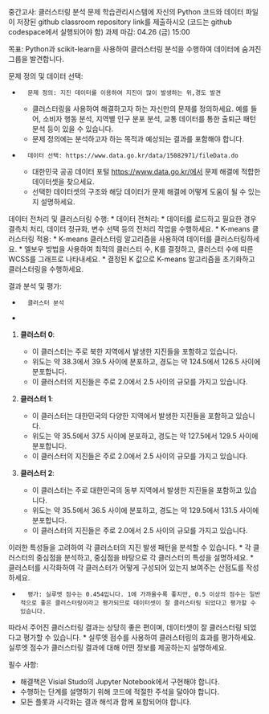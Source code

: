 중간고사: 클러스터링 분석 문제
학습관리시스템에 자신의 Python 코드와 데이터 파일이 저장된 github classroom repository link를 제출하시오 (코드는 github codespace에서 실행되어야 함)
과제 마감: 04.26 (금) 15:00

목표: Python과 scikit-learn을 사용하여 클러스터링 분석을 수행하여 데이터에 숨겨진 그룹을 발견합니다.

문제 정의 및 데이터 선택:
* 		문제 정의: 지진 데이터를 이용하여 지진이 많이 발생하는 위,경도 발견
    * 클러스터링을 사용하여 해결하고자 하는 자신만의 문제를 정의하세요. 예를 들어, 소비자 행동 분석, 지역별 인구 분포 분석, 교통 데이터를 통한 출퇴근 패턴 분석 등이 있을 수 있습니다.
    * 문제 정의에는 분석하고자 하는 목적과 예상되는 결과를 포함해야 합니다.
* 		데이터 선택: https://www.data.go.kr/data/15082971/fileData.do
    * 대한민국 공공 데이터 포털 https://www.data.go.kr/에서 문제 해결에 적합한 데이터셋을 찾으세요.
    * 선택한 데이터셋의 구조와 해당 데이터가 문제 해결에 어떻게 도움이 될 수 있는지 설명하세요.

데이터 전처리 및 클러스터링 수행:
    * 데이터 전처리:
    * 데이터를 로드하고 필요한 경우 결측치 처리, 데이터 정규화, 변수 선택 등의 전처리 작업을 수행하세요.
    * K-means 클러스터링 적용:
    * K-means 클러스터링 알고리즘을 사용하여 데이터를 클러스터링하세요.
    * 엘보우 방법을 사용하여 최적의 클러스터 수, K를 결정하고, 클러스터 수에 따른 WCSS를 그래프로 나타내세요.
    * 결정된 K 값으로 K-means 알고리즘을 초기화하고 클러스터링을 수행하세요.

결과 분석 및 평가:
* 		클러스터 분석
* 		
1. **클러스터 0**:
   - 이 클러스터는 주로 북한 지역에서 발생한 지진들을 포함하고 있습니다.
   - 위도는 약 38.3에서 39.5 사이에 분포하고, 경도는 약 124.5에서 126.5 사이에 분포합니다.
   - 이 클러스터의 지진들은 주로 2.0에서 2.5 사이의 규모를 가지고 있습니다.

2. **클러스터 1**:
   - 이 클러스터는 대한민국의 다양한 지역에서 발생한 지진들을 포함하고 있습니다.
   - 위도는 약 35.5에서 37.5 사이에 분포하고, 경도는 약 127.5에서 129.5 사이에 분포합니다.
   - 이 클러스터의 지진들은 주로 2.0에서 2.5 사이의 규모를 가지고 있습니다.

3. **클러스터 2**:
   - 이 클러스터는 주로 대한민국의 동부 지역에서 발생한 지진들을 포함하고 있습니다.
   - 위도는 약 35.5에서 36.5 사이에 분포하고, 경도는 약 129.5에서 131.5 사이에 분포합니다.
   - 이 클러스터의 지진들은 주로 2.0에서 2.5 사이의 규모를 가지고 있습니다.

이러한 특성들을 고려하여 각 클러스터의 지진 발생 패턴을 분석할 수 있습니다.
    * 각 클러스터의 중심점을 분석하고, 중심점을 바탕으로 각 클러스터의 특성을 설명하세요.
    * 클러스터를 시각화하여 각 클러스터가 어떻게 구성되어 있는지 보여주는 산점도를 작성하세요.
* 		평가: 실루엣 점수는 0.454입니다. 1에 가까울수록 좋지만, 0.5 이상의 점수는 일반적으로 좋은 클러스터링이라고 평가되므로 데이터셋이 잘 클러스터링 되었다고 평가할 수 있습니다.

따라서 주어진 클러스터링 결과는 상당히 좋은 편이며, 데이터셋이 잘 클러스터링 되었다고 평가할 수 있습니다.
    * 실루엣 점수를 사용하여 클러스터링의 효과를 평가하세요. 실루엣 점수가 클러스터링 결과에 대해 어떤 정보를 제공하는지 설명하세요.

필수 사항:
* 해결책은 Visial Studo의 Jupyter Notebook에서 구현해야 합니다.
* 수행하는 단계를 설명하기 위해 코드에 적절한 주석을 달아야 합니다.
* 모든 플롯과 시각화는 결과 해석과 함께 포함되어야 합니다.

